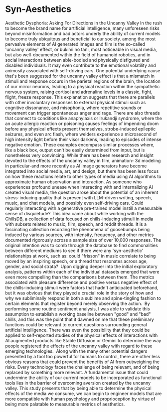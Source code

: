 # Syn-Aesthetics
Aesthetic Dysphoria: Asking For Directions in the Uncanny Valley
In the rush to become  the brand name for artificial intelligence, many unforeseen risks beyond misinformation and bad actors underly the ability of current models to become truly ubiquitous and beneficial to our society. among the most pervasive elements  of AI generated images and film is the so-called 'uncanny valley' effect, or bukimi no tani, most noticeable in visual media, but also well-documented within the field of humanoid robotics, and in social interactions between able-bodied and physically disfigured and disabled individuals. It may even contribute to the emotional volatility and animosity associated with self-driving cars.
One potential underlying cause that's been suggested for the uncanny valley effect is that a mismatch in stimuli and response occurs in the parietal regions of the brain, the location of our mirror neurons,  leading to a physical reaction within the sympathetic nervous system, raising cortisol and adrenaline levels in a classic, fight, flight, freeze response. This explanation suggests that there are parallels with other involuntary responses to external physical stimuli such as cognitive dissonance, and misophonia, where repetitive sounds or movement can trigger spontaneous anger and rage. There are also threads that connect to conditions like anaphylaxis or Irukandji syndrome, where the an acute allergic reaction or poisoning causes feelings of impending doom before any physical effects present themselves, strobe-induced epileptic seizures, and even arc flash, where welders experience a microsecond of high intensity light before their visor darkens, leading to episodes of intense negative emotion. These examples encompass similar processes where, like a black box, output can't be easily determined from input, but is nonetheless very convincing.
While there has been research and insight devoted to the effects of the uncanny valley in film, animation- 3d modeling in particular-and more recently as AI image generators have become integrated into social media, art, and design, but there has been less focus on how these reactions relate to other types of media using AI algorithms to approximate human observation and interaction. As someone who experiences profound unease when interacting with and internalizing AI created visual media, the question arose about the potential of an inherent stress-inducing quality that is present with LLM-driven writing, speech, music, and chat models, and possibly even self-driving cars. Could regularly interacting with a generative pre-trained model instill a measurable sense of disquietude?
This idea came about while working with the ChillsDB, a collection of data focused on chills-inducing stimuli in media with subsets related to music, film, speech, and reddit threads. It is a fascinating collection recording the phenomena of goosebumps being induced by various sources, with intensity, frequency, and other metrics documented rigorously across a sample size of over 10,000 responses. The original intention was to comb through the database to find commonalities between different mediums to see if there were any 'syn-aesthetic' relationships at work, such as: could "frisson" in music correlate to being moved by an inspiring speech, or a thread that resonates across age, gender, and social strata?
 Upon digging deeper into the initial exploratory analysis, patterns within each of the individual datasets emerged that were even more compelling than the comparisons between them. The metrics associated with pleasure difference and positive versus negative effect of the chills-inducing stimuli were factors that hadn't anticipated beforehand, but it was obvious that they played a crucial role in the story of how and why we subliminally respond in both a sublime and spine-tingling fashion to certain elements that register beyond merely observing the action. 
By performing some routine sentiment analysis, I was able to validate this assumption to establish a working baseline between "good" and "bad" chills, and this was the point that it dawned on me that these preliminary functions could be relevant to current questions surrounding general artificial intelligence. There was even the possibility that they could be applied to self-reported studies of the physical effects of interactions with AI augmented products like Stable Diffusion or Gemini to determine the way people registered the effects of the uncanny valley with regard to these emerging technologies.
 Along with the many other potential dangers presented by a tool too powerful for humans to control, there are other less obvious reasons that could prevent the benefits of AI from outweighing the risks. Every technology faces the challenge of being relevant, and of being replaced by something more relevant. A fundamental issue that could undermine the ability of our current models to be incorporated as functional tools lies in the barrier of overcoming aversion created by the uncanny valley. This study presents that by being able to determine the physical effects of the media we consume, we can begin to engineer models that are more compatible with human psychology and proprioception by virtue of being more palatable to measurable metrics of aesthetics.

